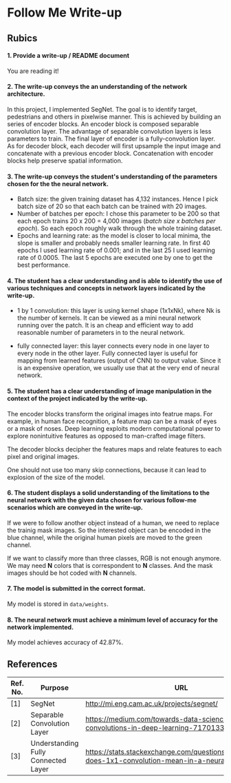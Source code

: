 # Follow Me Write-up

## Rubics
#### 1. Provide a write-up / README document
You are reading it!

#### 2. The write-up conveys the an understanding of the network architecture.
In this project, I implemented SegNet. The goal is to identify target, pedestrians and others in pixelwise manner. This is achieved by building an series of encoder blocks. An encoder block is composed separable convolution layer. The advantage of separable convolution layers is less parameters to train. The final layer of encoder is a fully-convolution layer. As for decoder block, each decoder will first upsample the input image and concatenate with a previous encoder block. Concatenation with encoder blocks help preserve spatial information.

#### 3. The write-up conveys the student's understanding of the parameters chosen for the the neural network.

- Batch size: the given training dataset has 4,132 instances. Hence I pick batch size of 20 so that each batch can be trained with 20 images.
- Number of batches per epoch: I chose this parameter to be 200 so that each epoch trains 20 x 200 = 4,000 images (*batch size x batches per epoch*). So each epoch roughly walk through the whole training dataset.
- Epochs and learning rate: as the model is closer to local minima, the slope is smaller and probably needs smaller learning rate. In first 40 epochs I used learning rate of 0.001; and in the last 25 I used learning rate of 0.0005. The last 5 epochs are executed one by one to get the best performance.

#### 4. The student has a clear understanding and is able to identify the use of various techniques and concepts in network layers indicated by the write-up.

- 1 by 1 convolution: this layer is using kernel shape (1x1xNk), where Nk is the number of kernels. It can be viewed as a mini neural network running over the patch. It is an cheap and efficient way to add reasonable number of parameters in to the neural network.

- fully connected layer: this layer connects every node in one layer to every node in the other layer. Fully connected layer is useful for mapping from learned features (output of CNN) to output value. Since it is an expensive operation, we usually use that at the very end of neural network.

#### 5. The student has a clear understanding of image manipulation in the context of the project indicated by the write-up.
The encoder blocks transform the original images into featrue maps. For example, in human face recognition, a feature map can be a mask of eyes or a mask of noses. Deep learning exploits modern computational power to explore nonintuitive features as opposed to man-crafted image filters.

The decoder blocks decipher the features maps and relate features to each pixel and original images.

One should not use too many skip connections, because it can lead to explosion of the size of the model.

#### 6. The student displays a solid understanding of the limitations to the neural network with the given data chosen for various follow-me scenarios which are conveyed in the write-up.
If we were to follow another object instead of a human, we need to replace the trainig mask images. So the interested object can be encoded in the blue channel, while the original human pixels are moved to the green channel.

If we want to classify more than three classes, RGB is not enough anymore. We may need **N** colors that is correspondent to **N** classes. And the mask images should be hot coded with **N** channels.

#### 7. The model is submitted in the correct format.
My model is stored in `data/weights`.

#### 8. The neural network must achieve a minimum level of accuracy for the network implemented.
My model achieves accuracy of 42.87%.

## References
|Ref. No.|Purpose|URL|
|--|--|--|
|[1]|SegNet|http://mi.eng.cam.ac.uk/projects/segnet/
|[2]|Separable Convolution Layer| https://medium.com/towards-data-science/types-of-convolutions-in-deep-learning-717013397f4d|
|[3]|Understanding Fully Connected Layer|https://stats.stackexchange.com/questions/194142/what-does-1x1-convolution-mean-in-a-neural-network|
